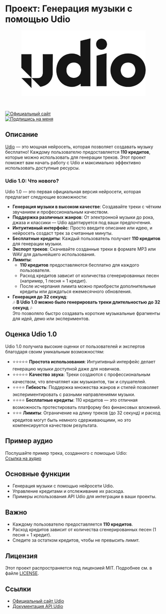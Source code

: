 # Проект: Генерация музыки с помощью Udio

<p align="center">
    <img src="https://raw.githubusercontent.com/Redcorehash/-udio/refs/heads/main/Udio_AI_Logo.png" width="400"/>
<p>
<br>

[![Официальный сайт](https://img.shields.io/badge/Официальный_сайт-Udio.com-blue?style=for-the-badge&logo=google-chrome)](https://www.udio.com)  
[![Подпишись на меня](https://img.shields.io/badge/Подпишись_на_меня-Udio-ff69b4?style=for-the-badge&logo=udio)](https://www.udio.com/creators/djcore)

## Описание
[Udio](https://www.udio.com) — это мощная нейросеть, которая позволяет создавать музыку бесплатно! Каждому пользователю предоставляется **110 кредитов**, которые можно использовать для генерации треков. Этот проект поможет вам начать работу с Udio и максимально эффективно использовать доступные ресурсы.

### Udio 1.0: Что нового?
Udio 1.0 — это первая официальная версия нейросети, которая предлагает следующие возможности:
- **Генерация музыки в высоком качестве**: Создавайте треки с чётким звучанием и профессиональным качеством.
- **Поддержка различных жанров**: От электронной музыки до рока, джаза и классики — Udio адаптируется под ваши предпочтения.
- **Интуитивный интерфейс**: Просто введите описание или идею, и нейросеть создаст трек за считанные минуты.
- **Бесплатные кредиты**: Каждый пользователь получает **110 кредитов** для генерации музыки.
- **Экспорт треков**: Скачивайте созданные треки в формате MP3 или WAV для дальнейшего использования.
- **Лимиты**:
  - **110 кредитов** предоставляются бесплатно для каждого пользователя.
  - Расход кредитов зависит от количества сгенерированных песен (например, 1 песня = 1 кредит).
  - После исчерпания лимита можно приобрести дополнительные кредиты или дождаться ежемесячного обновления.
- **Генерация до 32 секунд**:  
  🎶 **В Udio 1.0 можно было генерировать треки длительностью до 32 секунд** 🎶  
  Это позволяло быстро создавать короткие музыкальные фрагменты для идей, демо или экспериментов.

## Оценка Udio 1.0
Udio 1.0 получила высокие оценки от пользователей и экспертов благодаря своим уникальным возможностям:
- ⭐⭐⭐⭐⭐ **Простота использования**: Интуитивный интерфейс делает генерацию музыки доступной даже для новичков.
- ⭐⭐⭐⭐⭐ **Качество звука**: Треки создаются с профессиональным качеством, что впечатляет как музыкантов, так и слушателей.
- ⭐⭐⭐⭐ **Гибкость**: Поддержка множества жанров и стилей позволяет экспериментировать с разными направлениями музыки.
- ⭐⭐⭐⭐ **Бесплатные кредиты**: 110 кредитов — это отличная возможность протестировать платформу без финансовых вложений.
- ⭐⭐⭐ **Лимиты**: Ограничение на длину треков (до 32 секунд) и расход кредитов могут быть немного сдерживающими, но это компенсируется качеством результата.

## Пример аудио
Послушайте пример трека, созданного с помощью Udio:  
[Ссылка на аудио](https://www.udio.com/songs/asSa63Ydzyccs4h4x2KZhi)

## Основные функции
- Генерация музыки с помощью нейросети Udio.
- Управление кредитами и отслеживание их расхода.
- Примеры использования API Udio для интеграции в ваши проекты.

## Важно
- Каждому пользователю предоставляется **110 кредитов**.
- Расход кредитов зависит от количества сгенерированных песен (1 песня = 1 кредит).
- Следите за остатком кредитов, чтобы не превысить лимит.

## Лицензия
Этот проект распространяется под лицензией MIT. Подробнее см. в файле [LICENSE](LICENSE).

## Ссылки
- [Официальный сайт Udio](https://www.udio.com)
- [Документация API Udio](https://www.udio.com/api-docs)
